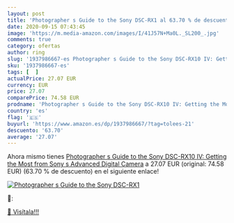 ```yaml
---
layout: post
title: 'Photographer s Guide to the Sony DSC-RX1 al 63.70 % de descuento'
date: 2020-09-15 07:43:45
image: 'https://m.media-amazon.com/images/I/41J57N+Ma0L._SL200_.jpg'
comments: true
category: ofertas
author: ring
slug: '1937986667-es Photographer s Guide to the Sony DSC-RX10 IV: Getting the...'
sku: '1937986667-es'
tags: [  ]
actualPrice: 27.07 EUR
currency: EUR
price: 27.07
comparePrice: 74.58 EUR
prodname: 'Photographer s Guide to the Sony DSC-RX10 IV: Getting the Most from Sony s Advanced Digital Camera'
country: 'es'
flag: '🇪🇸'
buyurl: 'https://www.amazon.es/dp/1937986667/?tag=tolees-21'
descuento: '63.70'
average: '27.07'
---
```


Ahora mismo tienes [Photographer s Guide to the Sony DSC-RX10 IV: Getting the Most from Sony s Advanced Digital Camera](https://www.amazon.es/dp/1937986667/?tag=tolees-21) a 27.07 EUR (original: 74.58 EUR) (63.70 %  de descuento) en el siguiente enlace!

[![Photographer s Guide to the Sony DSC-RX1](https://m.media-amazon.com/images/I/41J57N+Ma0L._SL200_.jpg)](https://www.amazon.es/dp/1937986667/?tag=tolees-21)

🔎:


[🛒 Visítala!!!](https://www.amazon.es/dp/1937986667/?tag=tolees-21)
